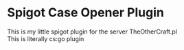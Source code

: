 # Spigot Case Opener Plugin
This is my little spigot plugin for the server TheOtherCraft.pl  
This is literally cs:go plugin